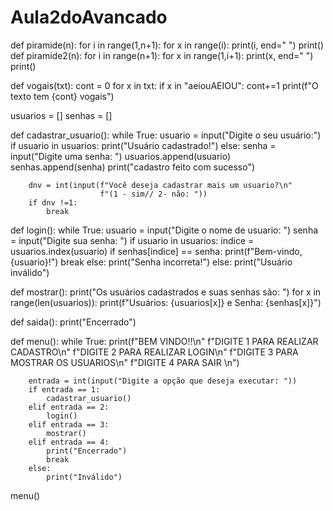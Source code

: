 # Aula2doAvancado


def piramide(n):
    for i in range(1,n+1):
        for x in range(i):
            print(i, end=" ")
        print()
def piramide2(n):
    for i in range(n+1):
        for x in range(1,i+1):
            print(x, end=" ")
        print()

def vogais(txt):
    cont = 0
    for x in txt:
        if x in "aeiouAEIOU":
            cont+=1
    print(f"O texto tem {cont} vogais")

usuarios = []
senhas = []

def cadastrar_usuario():
    while True:
        usuario = input("Digite o seu usuário:")
        if usuario in usuarios:
            print("Usuário cadastrado!")
        else:
            senha = input("Digite uma senha: ")
            usuarios.append(usuario)
            senhas.append(senha)
            print("cadastro feito com sucesso")

        dnv = int(input(f"Você deseja cadastrar mais um usuario?\n"
                        f"(1 - sim// 2- não: "))
        if dnv !=1:
            break


def login():
    while True:
        usuario = input("Digite o nome de usuario: ")
        senha = input("Digite sua senha: ")
        if usuario in usuarios:
            indice = usuarios.index(usuario)
            if senhas[indice] == senha:
                print(f"Bem-vindo, {usuario}!")
                break
            else:
               print("Senha incorreta!")
        else:
            print("Usuário inválido")

def mostrar():
    print("Os usuários cadastrados e suas senhas são: ")
    for x in range(len(usuarios)):
        print(f"Usuários: {usuarios[x]} e Senha: {senhas[x]}")

def saida():
    print("Encerrado")


def menu():
    while True:
        print(f"BEM VINDO!!\n"
              f"DIGITE 1 PARA REALIZAR CADASTRO\n"
              f"DIGITE 2 PARA REALIZAR LOGIN\n"
              f"DIGITE 3 PARA MOSTRAR OS USUARIOS\n"
              f"DIGITE 4 PARA SAIR \n")

        entrada = int(input("Digite a opção que deseja executar: "))
        if entrada == 1:
            cadastrar_usuario()
        elif entrada == 2:
            login()
        elif entrada == 3:
            mostrar()
        elif entrada == 4:
            print("Encerrado")
            break
        else:
            print("Inválido")
menu()
